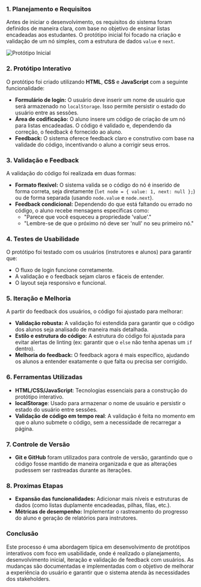 ### **1. Planejamento e Requisitos**
Antes de iniciar o desenvolvimento, os requisitos do sistema foram definidos de maneira clara, com base no objetivo de ensinar listas encadeadas aos estudantes. O protótipo inicial foi focado na criação e validação de um nó simples, com a estrutura de dados `value` e `next`.

![Protótipo Inicial](Vídeo.gif)

### **2. Protótipo Interativo**
O protótipo foi criado utilizando **HTML**, **CSS** e **JavaScript** com a seguinte funcionalidade:
- **Formulário de login:** O usuário deve inserir um nome de usuário que será armazenado no `localStorage`. Isso permite persistir o estado do usuário entre as sessões.
- **Área de codificação:** O aluno insere um código de criação de um nó para listas encadeadas. O código é validado e, dependendo da correção, o feedback é fornecido ao aluno.
- **Feedback:** O sistema oferece feedback claro e construtivo com base na validade do código, incentivando o aluno a corrigir seus erros.

### **3. Validação e Feedback**
A validação do código foi realizada em duas formas:
- **Formato flexível:** O sistema valida se o código do nó é inserido de forma correta, seja diretamente (`let node = { value: 1, next: null };`) ou de forma separada (usando `node.value` e `node.next`).
- **Feedback condicional:** Dependendo do que está faltando ou errado no código, o aluno recebe mensagens específicas como:
  - "Parece que você esqueceu a propriedade 'value'."
  - "Lembre-se de que o próximo nó deve ser 'null' no seu primeiro nó."

### **4. Testes de Usabilidade**
O protótipo foi testado com os usuários (instrutores e alunos) para garantir que:
- O fluxo de login funcione corretamente.
- A validação e o feedback sejam claros e fáceis de entender.
- O layout seja responsivo e funcional.

### **5. Iteração e Melhoria**
A partir do feedback dos usuários, o código foi ajustado para melhorar:
- **Validação robusta:** A validação foi estendida para garantir que o código dos alunos seja analisado de maneira mais detalhada.
- **Estilo e estrutura do código:** A estrutura do código foi ajustada para evitar alertas de linting (ex: garantir que o `else` não tenha apenas um `if` dentro).
- **Melhoria do feedback:** O feedback agora é mais específico, ajudando os alunos a entender exatamente o que falta ou precisa ser corrigido.

### **6. Ferramentas Utilizadas**
- **HTML/CSS/JavaScript**: Tecnologias essenciais para a construção do protótipo interativo.
- **localStorage**: Usado para armazenar o nome de usuário e persistir o estado do usuário entre sessões.
- **Validação de código em tempo real**: A validação é feita no momento em que o aluno submete o código, sem a necessidade de recarregar a página.

### **7. Controle de Versão**
- **Git e GitHub** foram utilizados para controle de versão, garantindo que o código fosse mantido de maneira organizada e que as alterações pudessem ser rastreadas durante as iterações.

### **8. Proximas Etapas**
- **Expansão das funcionalidades:** Adicionar mais níveis e estruturas de dados (como listas duplamente encadeadas, pilhas, filas, etc.).
- **Métricas de desempenho:** Implementar o rastreamento do progresso do aluno e geração de relatórios para instrutores.

### **Conclusão**
Este processo é uma abordagem típica em desenvolvimento de protótipos interativos com foco em usabilidade, onde é realizado o planejamento, desenvolvimento inicial, iteração e validação de feedback com usuários. As mudanças são documentadas e implementadas com o objetivo de melhorar a experiência do usuário e garantir que o sistema atenda às necessidades dos stakeholders.
